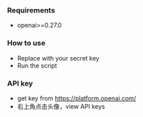 ### Requirements

* openai>=0.27.0

### How to use

* Replace with your secret key
* Run the script

### API key

* get key from https://platform.openai.com/
* 右上角点击头像，view API keys
